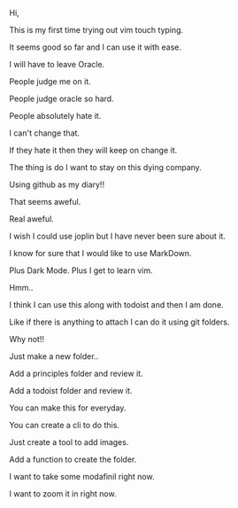 Hi,

This is my first time trying out vim touch typing.

It seems good so far and I can use it with ease.

I will have to leave Oracle.

People judge me on it.

People judge oracle so hard.

People absolutely hate it.

I can't change that.

If they hate it then they will keep on change it.

The thing is do I want to stay on this dying company.

Using github as my diary!!

That seems aweful.

Real aweful.

I wish I could use joplin but I have never been sure about it.

I know for sure that I would like to use MarkDown.

Plus Dark Mode. Plus I get to learn vim.

Hmm..

I think I can use this along with todoist and then I am done.

Like if there is anything to attach I can do it using git folders.

Why not!!

Just make a new folder..

Add a principles folder and review it.

Add a todoist folder and review it.

You can make this for everyday.

You can create a cli to do this.

Just create a tool to add images.

Add a function to create the folder.

I want to take some modafinil right now.

I want to zoom it in right now.


